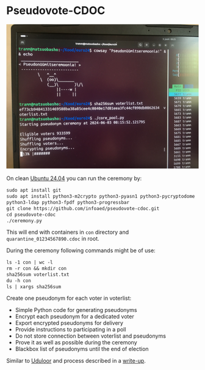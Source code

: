 # Pseudovote-CDOC

![Creating pseudonyms for all ~1 million voters in Estonia](ima_e73c52f_e.jpeg)

On clean [Ubuntu 24.04](https://releases.ubuntu.com/noble/) you can run the ceremony by:

```
sudo apt install git
sudo apt install python3-m2crypto python3-pyasn1 python3-pycryptodome python3-ldap python3-fpdf python3-progressbar
git clone https://github.com/infoaed/pseudovote-cdoc.git
cd pseudovote-cdoc
./ceremony.py
```

This will end with containers in `con` directory and `quarantine_01234567890.cdoc` in root.

During the ceremony following commands might be of use:

```
ls -1 con | wc -l
rm -r con && mkdir con
sha256sum voterlist.txt
du -h con
ls | xargs sha256sum
```

Create one pseudonym for each voter in voterlist:

* Simple Python code for generating pseudonyms
* Encrypt each pseudonym for a dedicated voter
* Export encrypted pseudonyms for delivery
* Provide instructions to participating in a poll
* Do not store connection between voterlist and pseudonyms
* Prove it as well as possible during the ceremony
* Blackbox list of pseudonyms until the end of election

Similar to [Uduloor](https://github.com/infoaed/uduloor) and process described in a [write-up](https://gafgaf.infoaed.ee/en/posts/pseudonymous-voting-in-wikimedia/).
